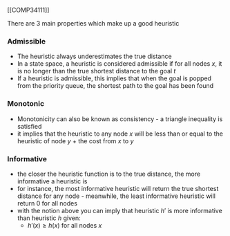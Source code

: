 [[COMP34111]]

There are 3 main properties which make up a good heuristic
### Admissible
- The heuristic always underestimates the true distance
- In a state space, a heuristic is considered admissible if for all nodes $x$, it is no longer than the true shortest distance to the goal $t$
- If a heuristic is admissible, this implies that when the goal is popped from the priority queue, the shortest path to the goal has been found

### Monotonic
- Monotonicity can also be known as consistency - a triangle inequality is satisfied
- it implies that the heuristic to any node $x$ will be less than or equal to the heuristic of node $y$ + the cost from $x$ to $y$

### Informative
- the closer the heuristic function is to the true distance, the more informative a heuristic is
- for instance, the most informative heuristic will return the true shortest distance for any node - meanwhile, the least informative heuristic will return 0 for all nodes
- with the notion above you can imply that heuristic $h'$ is more informative than heuristic $h$ given:
	- $h'(x) \geq h(x)$ for all nodes $x$